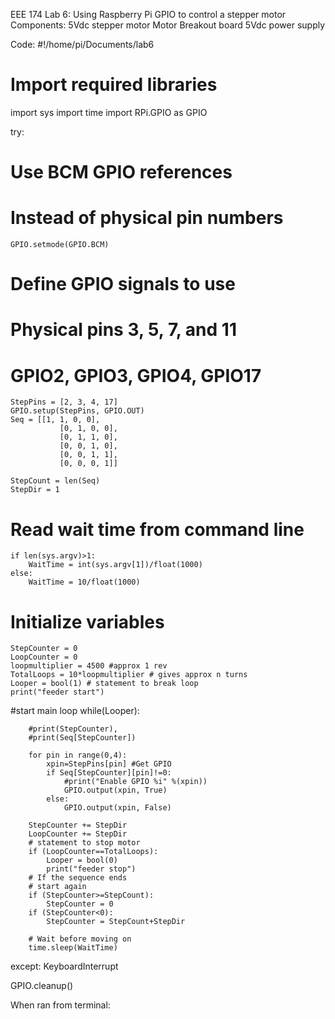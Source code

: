 EEE 174 Lab 6: Using Raspberry Pi GPIO to control a stepper motor
Components: 
5Vdc stepper motor
Motor Breakout board
5Vdc power supply

Code:
#!/home/pi/Documents/lab6
# Import required libraries
import sys
import time
import RPi.GPIO as GPIO

try:
    
# Use BCM GPIO references
# Instead of physical pin numbers
    GPIO.setmode(GPIO.BCM)

# Define GPIO signals to use
# Physical pins 3, 5, 7, and 11
# GPIO2, GPIO3, GPIO4, GPIO17
    StepPins = [2, 3, 4, 17]
    GPIO.setup(StepPins, GPIO.OUT)
    Seq = [[1, 1, 0, 0],
          	   [0, 1, 0, 0],
               [0, 1, 1, 0],
               [0, 0, 1, 0],
               [0, 0, 1, 1],
               [0, 0, 0, 1]]
    
    StepCount = len(Seq)
    StepDir = 1       
        
# Read wait time from command line
    if len(sys.argv)>1:
        WaitTime = int(sys.argv[1])/float(1000)
    else:
        WaitTime = 10/float(1000)
        
# Initialize variables
    StepCounter = 0
    LoopCounter = 0
    loopmultiplier = 4500 #approx 1 rev
    TotalLoops = 10*loopmultiplier # gives approx n turns
    Looper = bool(1) # statement to break loop
    print("feeder start")
#start main loop
    while(Looper):
        
        #print(StepCounter),
        #print(Seq[StepCounter])
        
        for pin in range(0,4):
            xpin=StepPins[pin] #Get GPIO
            if Seq[StepCounter][pin]!=0:
                #print("Enable GPIO %i" %(xpin))
                GPIO.output(xpin, True)
            else:
                GPIO.output(xpin, False)
                
        StepCounter += StepDir
        LoopCounter += StepDir
        # statement to stop motor
        if (LoopCounter==TotalLoops):
            Looper = bool(0)
            print("feeder stop")
        # If the sequence ends
        # start again
        if (StepCounter>=StepCount):
            StepCounter = 0
        if (StepCounter<0):
            StepCounter = StepCount+StepDir
            
        # Wait before moving on
        time.sleep(WaitTime)
        
except: KeyboardInterrupt

GPIO.cleanup()

When ran from terminal: